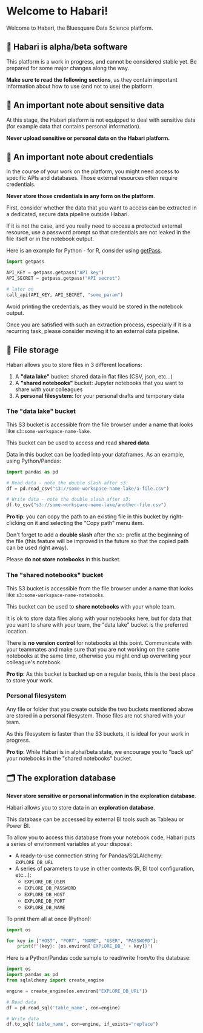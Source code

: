 # Welcome to Habari!

Welcome to Habari, the Bluesquare Data Science platform.

## 🚧 Habari is alpha/beta software

This platform is a work in progress, and cannot be considered stable yet. Be prepared for some major changes 
along the way.

**Make sure to read the following sections**, as they contain important information about how to use (and not to use) 
the platform.

## 🚓 An important note about sensitive data

At this stage, the Habari platform is not equipped to deal with sensitive data (for example data that contains personal 
information).

**Never upload sensitive or personal data on the Habari platform.**

## 🚓 An important note about credentials

In the course of your work on the platform, you might need access to specific APIs and databases. Those external 
resources often require credentials.

**Never store those credentials in any form on the platform**.

First, consider whether the data that you want to access can be extracted in a dedicated, secure data pipeline 
outside Habari.

If it is not the case, and you really need to access a protected external resource, use a password prompt so 
that credentials are not leaked in the file itself or in the notebook output.

Here is an example for Python - for R, consider using [getPass](https://github.com/wrathematics/getPass).

```python
import getpass

API_KEY = getpass.getpass("API key")
API_SECRET = getpass.getpass("API secret")

# later on
call_api(API_KEY, API_SECRET, "some_param")
```

Avoid printing the credentials, as they would be stored in the notebook output.

Once you are satisfied with such an extraction process, especially if it is a recurring task, please 
consider moving it to an external data pipeline.

## 💽 File storage

Habari allows you to store files in 3 different locations:

1. A **"data lake"** bucket: shared data in flat files (CSV, json, etc...)
1. A **"shared notebooks"** bucket: Jupyter notebooks that you want to share with your colleagues
1. A **personal filesystem**: for your personal drafts and temporary data

### The "data lake" bucket

This S3 bucket is accessible from the file browser under a name that looks like `s3:some-workspace-name-lake`.

This bucket can be used to access and read **shared data**.

Data in this bucket can be loaded into your dataframes. As an example, using Python/Pandas:

```python
import pandas as pd

# Read data - note the double slash after s3:
df = pd.read_csv("s3://some-workspace-name-lake/a-file.csv")

# Write data - note the double slash after s3:
df.to_csv("s3://some-workspace-name-lake/another-file.csv")
```

**Pro tip**: you can copy the path to an existing file in this bucket by right-clicking on it and selecting the 
"Copy path" menu item. 

Don't forget to add a **double slash** after the `s3:` prefix at the beginning of the file (this feature will be improved 
in the future so that the copied path can be used right away).

Please **do not store notebooks** in this bucket.

### The "shared notebooks" bucket

This S3 bucket is accessible from the file browser under a name that looks like `s3:some-workspace-name-notebooks`.

This bucket can be used to **share notebooks** with your whole team.

It is ok to store data files along with your notebooks here, but for data that you want to share with your team, the 
"data lake" bucket is the preferred location.

There is **no version control** for notebooks at this point. Communicate with your teammates and make sure 
that you are not working on the same notebooks at the same time, otherwise you might end up overwriting your 
colleague's notebook.

**Pro tip**: As this bucket is backed up on a regular basis, this is the best place to store your work.

### Personal filesystem

Any file or folder that you create outside the two buckets mentioned above are stored in a personal filesystem. Those 
files are not shared with your team.

As this filesystem is faster than the S3 buckets, it is ideal for your work in progress.

**Pro tip**: While Habari is in alpha/beta state, we encourage you to "back up" your notebooks in the "shared notebooks" 
bucket.

## 🗂 The exploration database

**Never store sensitive or personal information in the exploration database**.

Habari allows you to store data in an **exploration database**.

This database can be accessed by external BI tools such as Tableau or Power BI.

To allow you to access this database from your notebook code, Habari puts a series of environment variables at your 
disposal:

* A ready-to-use connection string for Pandas/SQLAlchemy: `EXPLORE_DB_URL`
* A series of parameters to use in other contexts (R, BI tool configuration, etc...):
    * `EXPLORE_DB_USER`
    * `EXPLORE_DB_PASSWORD`
    * `EXPLORE_DB_HOST`
    * `EXPLORE_DB_PORT`
    * `EXPLORE_DB_NAME`
    
To print them all at once (Python):

```python
import os

for key in ["HOST", "PORT", "NAME", "USER", "PASSWORD"]:
    print(f"{key}: {os.environ['EXPLORE_DB_' + key]}")
```
    
Here is a Python/Pandas code sample to read/write from/to the database:

```python
import os
import pandas as pd
from sqlalchemy import create_engine

engine = create_engine(os.environ["EXPLORE_DB_URL"])

# Read data
df = pd.read_sql('table_name', con=engine)

# Write data
df.to_sql('table_name', con=engine, if_exists="replace")
```